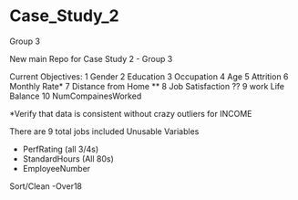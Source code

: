 # Case_Study_2
Group 3

New main Repo for Case Study 2 - Group 3


Current Objectives:
1 Gender
2 Education
3 Occupation
4 Age
5 Attrition
6 Monthly Rate*
7 Distance from Home **
8 Job Satisfaction ??
9 work Life Balance
10 NumCompainesWorked

*Verify that data is consistent without crazy outliers for INCOME




There are 9 total jobs included
Unusable Variables
- PerfRating (all 3/4s)
-  StandardHours (All 80s)
- EmployeeNumber

Sort/Clean
-Over18
